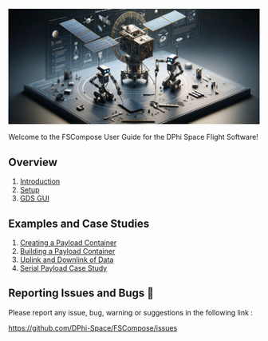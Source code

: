 ![Alt text](sections/imgs/logo.png)

Welcome to the FSCompose User Guide for the DPhi Space Flight Software!

## Overview
1.  [Introduction](./sections/introduction.md)
2.  [Setup](./sections/setup.md)
3.  [GDS GUI](./sections/gds.md)


## Examples and Case Studies
1.  [Creating a Payload Container](./sections/examples/ex-create.md)
2.  [Building a Payload Container](./sections/examples/ex-build.md)
3.  [Uplink and Downlink of Data](./sections/examples/ex-uplink.md)
4.  [Serial Payload Case Study](./sections/examples/ex-serial.md)


## Reporting Issues and Bugs 🐛
Please report any issue, bug, warning or suggestions in the following link : 

https://github.com/DPhi-Space/FSCompose/issues